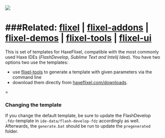 ![](https://raw.github.com/HaxeFlixel/haxeflixel.com/master/src/files/images/flixel-logos/flixel-templates.png)
=
###Related: [flixel](https://github.com/HaxeFlixel/flixel) | [flixel-addons](https://github.com/HaxeFlixel/flixel-addons) | [flixel-demos](https://github.com/HaxeFlixel/flixel-demos) | [flixel-tools](https://github.com/HaxeFlixel/flixel-tools) | [flixel-ui](https://github.com/HaxeFlixel/flixel-ui)
=
This is set of templates for HaxeFlixel, compatible with the most commonly used Haxe IDEs (*FlashDevelop, Sublime Text and Intelij Idea*). 
You have two options two use the templates:
* use [flixel-tools](https://github.com/HaxeFlixel/flixel-tools) to generate a template with given parameters via the command line
* download them directly from [haxeflixel.com/downloads](http://haxeflixel.com/downloads/).

=

### Changing the template

If you change the default template, be sure to update the FlashDevelop `.fdz`-template in `ide-data/flash-develop-fdz` accordingly as well. Afterwards, the `generate.bat` should be run to update the `pregenerated` folder.
